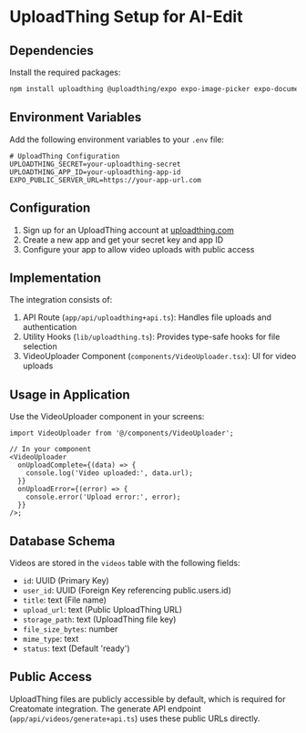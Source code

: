 # UploadThing Setup for AI-Edit

## Dependencies

Install the required packages:

```bash
npm install uploadthing @uploadthing/expo expo-image-picker expo-document-picker
```

## Environment Variables

Add the following environment variables to your `.env` file:

```
# UploadThing Configuration
UPLOADTHING_SECRET=your-uploadthing-secret
UPLOADTHING_APP_ID=your-uploadthing-app-id
EXPO_PUBLIC_SERVER_URL=https://your-app-url.com
```

## Configuration

1. Sign up for an UploadThing account at [uploadthing.com](https://uploadthing.com)
2. Create a new app and get your secret key and app ID
3. Configure your app to allow video uploads with public access

## Implementation

The integration consists of:

1. API Route (`app/api/uploadthing+api.ts`): Handles file uploads and authentication
2. Utility Hooks (`lib/uploadthing.ts`): Provides type-safe hooks for file selection
3. VideoUploader Component (`components/VideoUploader.tsx`): UI for video uploads

## Usage in Application

Use the VideoUploader component in your screens:

```tsx
import VideoUploader from '@/components/VideoUploader';

// In your component
<VideoUploader
  onUploadComplete={(data) => {
    console.log('Video uploaded:', data.url);
  }}
  onUploadError={(error) => {
    console.error('Upload error:', error);
  }}
/>;
```

## Database Schema

Videos are stored in the `videos` table with the following fields:

- `id`: UUID (Primary Key)
- `user_id`: UUID (Foreign Key referencing public.users.id)
- `title`: text (File name)
- `upload_url`: text (Public UploadThing URL)
- `storage_path`: text (UploadThing file key)
- `file_size_bytes`: number
- `mime_type`: text
- `status`: text (Default 'ready')

## Public Access

UploadThing files are publicly accessible by default, which is required for Creatomate integration.
The generate API endpoint (`app/api/videos/generate+api.ts`) uses these public URLs directly.
